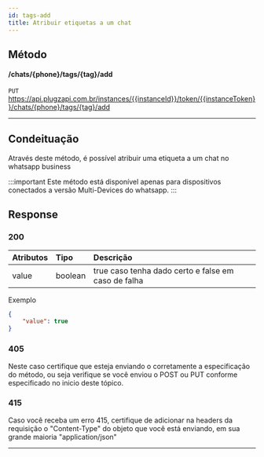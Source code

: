 ```yaml
---
id: tags-add
title: Atribuir etiquetas a um chat
---
```


## Método

#### /chats/{phone}/tags/{tag}/add

`PUT` https://api.plugzapi.com.br/instances/{{instanceId}}/token/{{instanceToken}}/chats/{phone}/tags/{tag}/add


---

## Condeituação

Através deste método, é possível atribuir uma etiqueta a um chat no whatsapp business

:::important
Este método está disponível apenas para dispositivos conectados a versão Multi-Devices do whatsapp.
:::

## Response

### 200

| Atributos    | Tipo    | Descrição                                        |
| :----------- | :------ | :----------------------------------------------- |
| value     | boolean | true caso tenha dado certo e false em caso de falha |

Exemplo

```json
{
    "value": true
}
```

### 405

Neste caso certifique que esteja enviando o corretamente a especificação do método, ou seja verifique se você enviou o POST ou PUT conforme especificado no inicio deste tópico.

### 415

Caso você receba um erro 415, certifique de adicionar na headers da requisição o "Content-Type" do objeto que você está enviando, em sua grande maioria "application/json"

---

